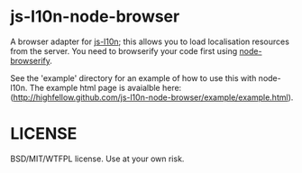 js-l10n-node-browser
====================

A browser adapter for [js-l10n](https://github.com/highfellow/node-l10n); this allows you to load localisation resources from the server. You need to browserify your code first using [node-browserify](https://github.com/substack/node-browserify).

See the 'example' directory for an example of how to use this with node-l10n. The example html page is avaialble here: (http://highfellow.github.com/js-l10n-node-browser/example/example.html).

LICENSE
=======

BSD/MIT/WTFPL license. Use at your own risk.


